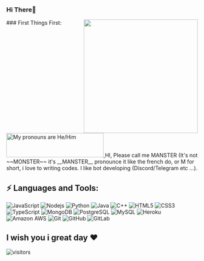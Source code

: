 ### Hi There👋 
<img align='right' src='https://media.giphy.com/media/bcKmIWkUMCjVm/giphy.gif' width='300"'>
### First Things First:
<a href="https://pronouns.vercel.app" title="Add pronouns to your own profile">
  <img src="https://pronouns.vercel.app/He/Him?gradient=stellar" width="256" height="64" alt="My pronouns are He/Him">
</a>
HI, Please call me MANSTER (It's not ~~MONSTER~~ it's __MANSTER__ pronounce it like the french do, or M for short, i love to writing codes. I like bot developing (Discord/Telegram etc ...).

## ⚡ Languages and Tools:
![JavaScript](https://img.shields.io/badge/-JavaScript-black?style=flat-square&logo=javascript)
![Nodejs](https://img.shields.io/badge/-Nodejs-black?style=flat-square&logo=Node.js)
![Python](https://img.shields.io/badge/-Python-black?style=flat-square&logo=Python)
![Java](https://img.shields.io/badge/-java-E34A86?style=flat-square&logo=java)
![C++](https://img.shields.io/badge/-C++-00599C?style=flat-square&logo=c)
![HTML5](https://img.shields.io/badge/-HTML5-E34F26?style=flat-square&logo=html5&logoColor=white)
![CSS3](https://img.shields.io/badge/-CSS3-1572B6?style=flat-square&logo=css3)
![TypeScript](https://img.shields.io/badge/-TypeScript-007ACC?style=flat-square&logo=typescript)
![MongoDB](https://img.shields.io/badge/-MongoDB-black?style=flat-square&logo=mongodb)
![PostgreSQL](https://img.shields.io/badge/-PostgreSQL-336791?style=flat-square&logo=postgresql)
![MySQL](https://img.shields.io/badge/-MySQL-black?style=flat-square&logo=mysql)
![Heroku](https://img.shields.io/badge/-Heroku-430098?style=flat-square&logo=heroku)
![Amazon AWS](https://img.shields.io/badge/Amazon%20AWS-232F3E?style=flat-square&logo=amazon-aws)
![Git](https://img.shields.io/badge/-Git-black?style=flat-square&logo=git)
![GitHub](https://img.shields.io/badge/-GitHub-181717?style=flat-square&logo=github)
![GitLab](https://img.shields.io/badge/-GitLab-FCA121?style=flat-square&logo=gitlab)

## I wish you i great day ❤️
![visitors](https://visitor-badge.glitch.me/badge?page_id=MANSTER.MANSTER)
